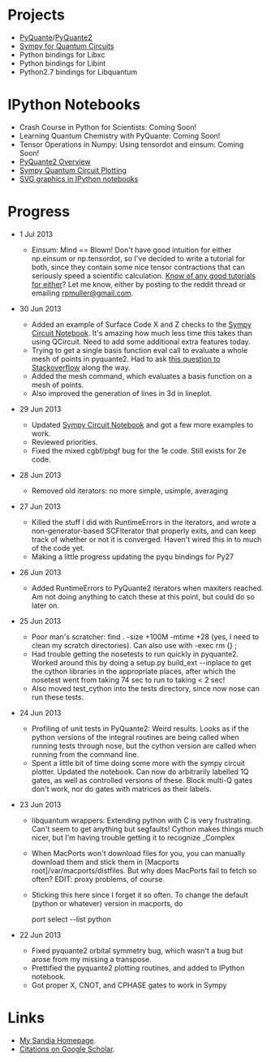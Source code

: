 Projects
========
* [PyQuante](http://pyquante.sf.net)/[PyQuante2](https://github.com/rpmuller/pyquante2)
* [Sympy for Quantum Circuits](https://github.com/rpmuller/sympy/tree/sympy_qcircuit/sympy/physics/quantum)
* Python bindings for Libxc
* Python bindings for Libint
* Python2.7 bindings for Libquantum

IPython Notebooks
=================
* Crash Course in Python for Scientists: Coming Soon!
* Learning Quantum Chemistry with PyQuante: Coming Soon!
* Tensor Operations in Numpy: Using tensordot and einsum: Coming Soon!
* [PyQuante2 Overview](http://nbviewer.ipython.org/5745404)
* [Sympy Quantum Circuit Plotting](http://nbviewer.ipython.org/5843312)
* [SVG graphics in IPython notebooks](http://nbviewer.ipython.org/5666810)

Progress
========
* 1 Jul 2013
  - Einsum: Mind == Blown! Don't have good intuition for either np.einsum or np.tensordot, so I've decided
    to write a tutorial for both, since they contain some nice tensor contractions that can seriously
    speed a scientific calculation. 
    [Know of any good tutorials for either](http://www.reddit.com/r/Python/comments/1hf4i6/good_documentation_for_tensordot_and_einsum/)? 
    Let me know, either by posting to the reddit thread or emailing rpmuller@gmail.com.
* 30 Jun 2013
  - Added an example of Surface Code X and Z checks to the 
    [Sympy Circuit Notebook](http://nbviewer.ipython.org/5843312). It's amazing how much less time
    this takes than using QCircuit. Need to add some additional extra features today.
  - Trying to get a single basis function eval call to evaluate a whole mesh of points in pyquante2.
    Had to ask [this question to Stackoverflow](http://stackoverflow.com/questions/17391052/compute-square-distances-from-numpy-array)
    along the way.
  - Added the mesh command, which evaluates a basis function on a mesh of points.
  - Also improved the generation of lines in 3d in lineplot.
* 29 Jun 2013
  - Updated [Sympy Circuit Notebook](http://nbviewer.ipython.org/5843312) and got a few more examples to work.
  - Reviewed priorities.
  - Fixed the mixed cgbf/pbgf bug for the 1e code. Still exists for 2e code.
* 28 Jun 2013
  - Removed old iterators: no more simple, usimple, averaging
* 27 Jun 2013
  - Killed the stuff I did with RuntimeErrors in the iterators, and wrote a non-generator-based
    SCFIterator that properly exits, and can keep track of whether or not it is converged. Haven't
    wired this in to much of the code yet.   
  - Making a little progress updating the pyqu bindings for Py27
* 26 Jun 2013
  - Added RuntimeErrors to PyQuante2 iterators when maxiters reached. Am not doing anything to catch
    these at this point, but could do so later on.
* 25 Jun 2013
  - Poor man's scratcher: find . -size +100M -mtime +28 (yes, I need to clean my scratch directories).
    Can also use with -exec rm {} \;
  - Had trouble getting the nosetests to run quickly in pyquante2. Worked around this by doing a 
    setup.py build_ext --inplace to get the cython libraries in the appropriate places, after which
    the nosetest went from taking 74 sec to run to taking < 2 sec!
  - Also moved test_cython into the tests directory, since now nose can run these tests.

* 24 Jun 2013
  - Profiling of unit tests in PyQuante2: Weird results. Looks as if the python versions of the integral routines
    are being called when running tests through nose, but the cython version are called when running from the
    command line.
  - Spent a little bit of time doing some more with the sympy circuit plotter. Updated the notebook. 
    Can now do arbitrarily labelled 1Q gates, as well as controlled versions of these. Block multi-Q
    gates don't work, nor do gates with matrices as their labels.
* 23 Jun 2013
  - libquantum wrappers: Extending python with C is very frustrating. Can't seem to get anything but segfaults! 
    Cython makes things much nicer, but I'm having trouble getting it to recognize _Complex
  - When MacPorts won't download files for you, you can manually download them and stick them in 
    [Macports root]/var/macports/distfiles. But why does MacPorts fail to fetch so often? 
    EDIT: proxy problems, of course.
  - Sticking this here since I forget it so often. To change the default (python or whatever) version in macports, do

    port select --list python

* 22 Jun 2013
  - Fixed pyquante2 orbital symmetry bug, which wasn't a bug but arose from my missing a transpose.
  - Prettified the pyquante2 plotting routines, and added to IPython notebook.
  - Got proper X, CNOT, and CPHASE gates to work in Sympy

Links
=====
* [My Sandia Homepage](http://www.cs.sandia.gov/~rmuller).
* [Citations on Google Scholar](http://scholar.google.com/citations?user=ihGf4wgAAAAJ&hl=en).

